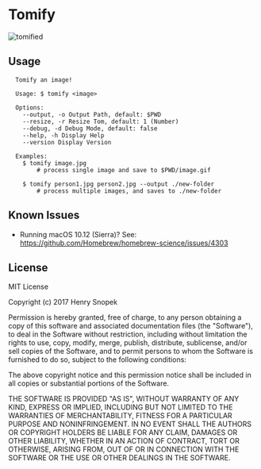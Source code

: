 # Tomify
![tomified](examples/tomified.gif)

## Usage
```
  Tomify an image!

  Usage: $ tomify <image>

  Options:
    --output, -o Output Path, default: $PWD
    --resize, -r Resize Tom, default: 1 (Number)
    --debug, -d Debug Mode, default: false
    --help, -h Display Help
    --version Display Version

  Examples:
    $ tomify image.jpg
        # process single image and save to $PWD/image.gif

    $ tomify person1.jpg person2.jpg --output ./new-folder
        # process multiple images, and saves to ./new-folder
```

## Known Issues
- Running macOS 10.12 (Sierra)? See: https://github.com/Homebrew/homebrew-science/issues/4303

## License
MIT License

Copyright (c) 2017 Henry Snopek

Permission is hereby granted, free of charge, to any person obtaining a copy
of this software and associated documentation files (the "Software"), to deal
in the Software without restriction, including without limitation the rights
to use, copy, modify, merge, publish, distribute, sublicense, and/or sell
copies of the Software, and to permit persons to whom the Software is
furnished to do so, subject to the following conditions:

The above copyright notice and this permission notice shall be included in all
copies or substantial portions of the Software.

THE SOFTWARE IS PROVIDED "AS IS", WITHOUT WARRANTY OF ANY KIND, EXPRESS OR
IMPLIED, INCLUDING BUT NOT LIMITED TO THE WARRANTIES OF MERCHANTABILITY,
FITNESS FOR A PARTICULAR PURPOSE AND NONINFRINGEMENT. IN NO EVENT SHALL THE
AUTHORS OR COPYRIGHT HOLDERS BE LIABLE FOR ANY CLAIM, DAMAGES OR OTHER
LIABILITY, WHETHER IN AN ACTION OF CONTRACT, TORT OR OTHERWISE, ARISING FROM,
OUT OF OR IN CONNECTION WITH THE SOFTWARE OR THE USE OR OTHER DEALINGS IN THE
SOFTWARE.
